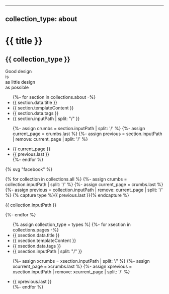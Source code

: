  ---
 collection_type: about
 ---
 
 # {{ title }}
 
 ## {{ collection_type }}
 
 <div class="justify-center items-center">
    <div>
      <span class="text-change">Good design</span><br/>
      <span class="change">is<br/>as little design<br/>as possible</span><br/>
      <span x-data="{message:'🤖 Hello World 🤓'}" x-text="message"></span>
    </div>
  </div>
  
<ul>
  {%- for section in collections.about -%}
  <li>{{ section.data.title }}</li>
  <li>{{ section.templateContent }}</li>
  <li>{{ section.data.tags }}</li>
  <li>{{ section.inputPath | split: "/" }}</li>

  {%- assign crumbs = section.inputPath | split: '/' %}
  {%- assign current_page = crumbs.last %}
  {%- assign previous = section.inputPath | remove: current_page | split: '/' %}
  <li>{{ current_page }}</li>
  <li>{{ previous.last }}</li>
  {%- endfor %}
</ul>


{% svg "facebook" %}

{% for collection in collections.all %}
{%- assign crumbs = collection.inputPath | split: '/' %}
  {%- assign current_page = crumbs.last %}
  {%- assign previous = collection.inputPath | remove: current_page | split: '/' %}
  {% capture type %}{{ previous.last }}{% endcapture %}
<p>{{ collection.inputPath }}</p>
{%- endfor %}


<ul>
  {% assign collection_type = types %]
  {%- for xsection in collections.pages -%}
  <li>{{ xsection.data.title }}</li>
  <li>{{ xsection.templateContent }}</li>
  <li>{{ xsection.data.tags }}</li>
  <li>{{ xsection.inputPath | split: "/" }}</li>

  {%- assign xcrumbs = xsection.inputPath | split: '/' %}
  {%- assign xcurrent_page = xcrumbs.last %}
  {%- assign xprevious = xsection.inputPath | remove: xcurrent_page | split: '/' %}
  <li>{{ xprevious.last }}</li>
  {%- endfor %}
</ul>
